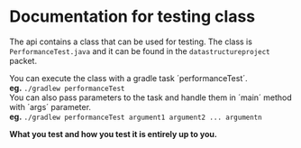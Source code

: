 # Documentation for testing class
The api contains a class that can be used for testing.
The class is `PerformanceTest.java` and it can be found in the `datastructureproject` packet.  

You can execute the class with a gradle task ´performanceTest´.  
**eg.** `./gradlew performanceTest`  
You can also pass parameters to the task and handle them in ´main´ method with ´args´ parameter.    
**eg.** `./gradlew performanceTest argument1 argument2 ... argumentn`  

**What you test and how you test it is entirely up to you.**

